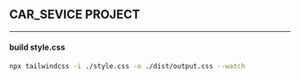 
##  CAR_SEVICE PROJECT
<hr>

#### build style.css 

```sh 
npx tailwindcss -i ./style.css -o ./dist/output.css --watch 

```

